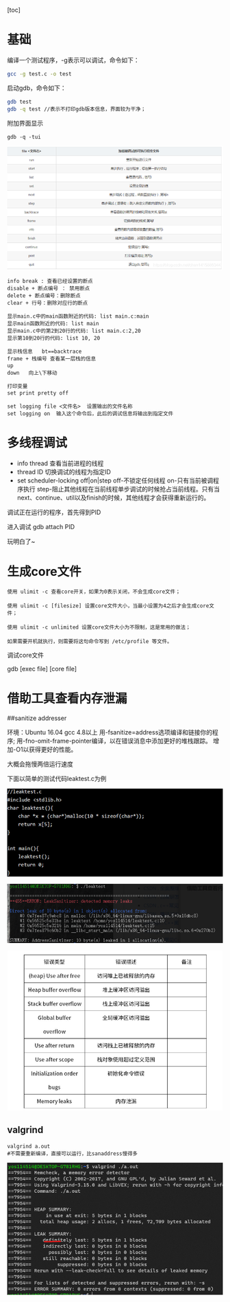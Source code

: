 [toc]

# 基础

编译一个测试程序，-g表示可以调试，命令如下：

```BASH
gcc -g test.c -o test
```

启动gdb，命令如下：

```bash
gdb test 
gdb -q test //表示不打印gdb版本信息，界面较为干净；
```

附加界面显示

```
gdb -q -tui
```

![在这里插入图片描述](.\img\gdb.jpg)

```
info break : 查看已经设置的断点
disable + 断点编号 ： 禁用断点
delete + 断点编号：删除断点
clear + 行号：删除对应行的断点
```

```
显示main.c中的main函数附近的代码: list main.c:main
显示main函数附近的代码: list main
显示main.c中的第2到20行的代码: list main.c:2,20
显示第10到20行的代码: list 10, 20
```

```
显示栈信息   bt==backtrace
frame + 栈编号 查看某一层栈的信息
up 
down   向上\下移动
```

```
打印变量
set print pretty off
```

```
set logging file <文件名>  设置输出的文件名称
set logging on  输入这个命令后，此后的调试信息将输出到指定文件
```

# 多线程调试

- info thread  查看当前进程的线程
- thread ID 切换调试的线程为指定ID
- set scheduler-locking off|on|step   off-不锁定任何线程  on-只有当前被调程序执行  step-阻止其他线程在当前线程单步调试的时候抢占当前线程。只有当next、continue、util以及finish的时候，其他线程才会获得重新运行的。

调试正在运行的程序，首先得到PID

进入调试  gdb attach PID

玩明白了~

# 生成core文件

```
使用 ulimit -c 查看core开关，如果为0表示关闭，不会生成core文件；

使用 ulimit -c [filesize] 设置core文件大小，当最小设置为4之后才会生成core文件；

使用 ulimit -c unlimited 设置core文件大小为不限制，这是常用的做法；

如果需要开机就执行，则需要将这句命令写到 /etc/profile 等文件。

```

调试core文件

gdb [exec file] [core file]



# 借助工具查看内存泄漏

##sanitize addresser

环境：Ubuntu 16.04  gcc 4.8以上
用-fsanitize=address选项编译和链接你的程序;
用-fno-omit-frame-pointer编译，以在错误消息中添加更好的堆栈跟踪。
增加-O1以获得更好的性能。

大概会拖慢两倍运行速度

下面以简单的测试代码leaktest.c为例

![img](.\img\leaktest.png)

![image-20220330112710901](.\img\image-20220330112710901.png)

![img](.\img\leakall.png)

## valgrind

```
valgrind a.out
#不需要重新编译，直接可以运行，比sanaddress慢得多
```

![image-20220429170515676](.\img\image-20220429170515676.png)